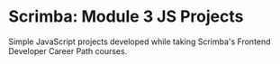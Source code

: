 # Scrimba: Module 3 JS Projects
Simple JavaScript projects developed while taking Scrimba's Frontend Developer Career Path courses.
